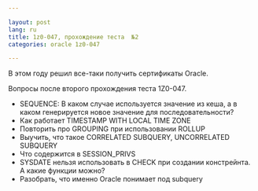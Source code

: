 ```yaml
---

layout: post  
lang: ru
title: 1z0-047, прохождение теста  №2  
categories: oracle 1z0-047  

---
```


В этом году решил все-таки получить сертификаты Oracle. 

Вопросы после второго прохождения теста 1Z0-047.

* SEQUENCE: В каком случае используется значение из кеша, а в каком генерируется новое значение для последовательности?
* Как работает TIMESTAMP WITH LOCAL TIME ZONE
* Повторить про GROUPING при использовании ROLLUP
* Выучить, что такое CORRELATED SUBQUERY, UNCORRELATED SUBQUERY
* Что содержится в SESSION_PRIVS
* SYSDATE нельзя использовать в CHECK при создании констрейнта. А какие функции можно?
* Разобрать, что именно Oracle понимает под subquery
